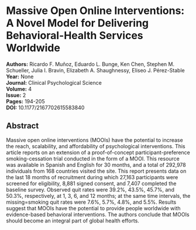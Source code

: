 # Massive Open Online Interventions: A Novel Model for Delivering Behavioral-Health Services Worldwide

**Authors:** Ricardo F. Muñoz, Eduardo L. Bunge, Ken Chen, Stephen M. Schueller, Julia I. Bravin, Elizabeth A. Shaughnessy, Eliseo J. Pérez-Stable  
**Year:** None  
**Journal:** Clinical Psychological Science  
**Volume:** 4  
**Issue:** 2  
**Pages:** 194-205  
**DOI:** 10.1177/2167702615583840  

## Abstract
Massive open online interventions (MOOIs) have the potential to increase the reach, scalability, and affordability of psychological interventions. This article reports on an extension of a proof-of-concept participant-preference smoking-cessation trial conducted in the form of a MOOI. This resource was available in Spanish and English for 30 months, and a total of 292,978 individuals from 168 countries visited the site. This report presents data on the last 18 months of recruitment during which 27,163 participants were screened for eligibility, 8,881 signed consent, and 7,407 completed the baseline survey. Observed quit rates were 39.2%, 43.5%, 45.7%, and 50.3%, respectively, at 1, 3, 6, and 12 months; at the same time intervals, the missing=smoking quit rates were 7.6%, 5.7%, 4.8%, and 5.5%. Results suggest that MOOIs have the potential to provide people worldwide with evidence-based behavioral interventions. The authors conclude that MOOIs should become an integral part of global health efforts.

